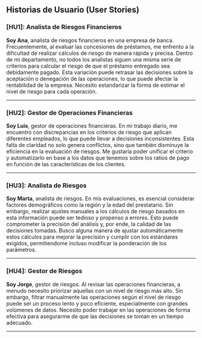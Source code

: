 ## Historias de Usuario (User Stories)

### [HU1]: Analista de Riesgos Financieros
**Soy Ana**, analista de riesgos financieros en una empresa de banca. Frecuentemente, al evaluar las concesiones de préstamos, me enfrento a la dificultad de realizar cálculos de riesgo de manera rápida y precisa. Dentro de mi departamento, no todos los analistas siguen una misma serie de criterios para calcular el riesgo de que el préstamo entregado sea debidamente pagado. Esta variación puede retrasar las decisiones sobre la aceptación o denegación de las operaciones, lo que puede afectar la rentabilidad de la empresa. Necesito estandarizar la forma de estimar el nivel de riesgo para cada operación.

---

### [HU2]: Gestor de Operaciones Financieras
**Soy Luis**, gestor de operaciones financieras. En mi trabajo diario, me encuentro con discrepancias en los criterios de riesgo que aplican diferentes empleados, lo que puede llevar a decisiones inconsistentes. Esta falta de claridad no solo genera conflictos, sino que también disminuye la eficiencia en la evaluación de riesgos. Me gustaría poder unificar el criterio y automatizarlo en base a los datos que tenemos sobre los ratios de pago en función de las características de los clientes.

---

### [HU3]: Analista de Riesgos
**Soy Marta**, analista de riesgos. En mis evaluaciones, es esencial considerar factores demográficos como la región y la edad del prestatario. Sin embargo, realizar ajustes manuales a los cálculos de riesgo basados en esta información puede ser tedioso y propenso a errores. Esto puede comprometer la precisión del análisis y, por ende, la calidad de las decisiones tomadas. Busco alguna manera de ajustar automáticamente estos cálculos para mejorar la precisión y cumplir con los estándares exigidos, permitiendome incluso modificar la ponderación de los parámetros.

---

### [HU4]: Gestor de Riesgos
**Soy Jorge**, gestor de riesgos. Al revisar las operaciones financieras, a menudo necesito priorizar aquellas con un nivel de riesgo más alto. Sin embargo, filtrar manualmente las operaciones según el nivel de riesgo puede ser un proceso lento y poco eficiente, especialmente con grandes volúmenes de datos. Necesito poder trabajar en las operaciones de forma efectiva para asegurarme de que las decisiones se toman en un tiempo adecuado.

---

